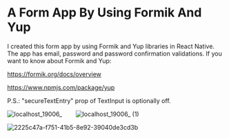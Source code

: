# A Form App By Using Formik And Yup

I created this form app by using Formik and Yup libraries in React Native. The app has email, password and password confirmation validations.
If you want to know about Formik and Yup:

https://formik.org/docs/overview

https://www.npmjs.com/package/yup

P.S.: "secureTextEntry" prop of TextInput is optionally off.


![localhost_19006_](https://user-images.githubusercontent.com/73358116/159876522-f14546cf-b599-4924-9122-d9aa2884a097.png) &nbsp;&nbsp;&nbsp;&nbsp;&nbsp;&nbsp;
![localhost_19006_ (1)](https://user-images.githubusercontent.com/73358116/159876527-6a7f9097-4514-4a4d-9edf-ecdc844d6fad.png)

![2225c47a-f751-41b5-8e92-39040de3cd3b](https://user-images.githubusercontent.com/73358116/159877111-e4edd6ca-27e6-4728-8a66-dfb1d8eff9a9.gif)

